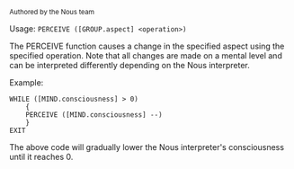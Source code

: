 <sub>Authored by the Nous team</sub>

Usage: `PERCEIVE ([GROUP.aspect] <operation>)`

The PERCEIVE function causes a change in the specified aspect using the specified operation. Note that all changes are made on a mental level and can be interpreted differently depending on the Nous interpreter.

Example:

```
WHILE ([MIND.consciousness] > 0)
    {
    PERCEIVE ([MIND.consciousness] --)
    }
EXIT
```

The above code will gradually lower the Nous interpreter's consciousness until it reaches 0.
